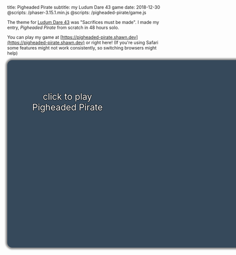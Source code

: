 title: Pigheaded Pirate
subtitle: my Ludum Dare 43 game
date: 2018-12-30
@scripts: /phaser-3.15.1.min.js
@scripts: /pigheaded-pirate/game.js

The theme for [Ludum Dare 43](https://ldjam.com/events/ludum-dare/43/pigheaded-pirate) was "Sacrifices must be made". I made my entry, <i>Pigheaded Pirate</i> from scratch in 48 hours solo.

You can play my game at [https://pigheaded-pirate.shawn.dev](https://pigheaded-pirate.shawn.dev)<span class="laptop-only"> or right here</span>! <span class="safari-only laptop-only">(If you're using Safari some features might not work consistently, so switching browsers might help)</span>

<div class="laptop-only" id="kickoff" style="position: relative; width: 800px; height: 600px; -webkit-box-shadow: 0px 0px 5px 5px #888888; box-shadow: 0px 0px 5px 5px #888888; border-radius: 16px; background-color: #36495b; background-image: url('/pigheaded-pirate/assets/cover.png'); margin-left: auto; margin-right: auto; background-size: 800px 600px; background-repeat: no-repeat; cursor: pointer;" onClick="document.getElementById('kickoff').style.display = 'none'; document.getElementById('engine').style.display = 'block'; startGame(); document.querySelector('#engine canvas').style.borderRadius = '16px'">
  <div style="text-align: center; position: absolute; top: 100px; left: 80px;  font-size: 2em; color: white; text-shadow: -1px -1px 0 #000, 1px -1px 0 #000, -1px 1px 0 #000, 1px 1px 0 #000;">click to play<br />Pigheaded Pirate</div>
</div>

<div class="laptop-only" id="engine" style="display: none; overflow: hidden; width: 800px; height: 600px; margin-left: auto; margin-right: auto; -webkit-box-shadow: 0px 0px 5px 5px #888888; box-shadow: 0px 0px 5px 5px #888888; border-radius: 16px">
</div>

<br />
